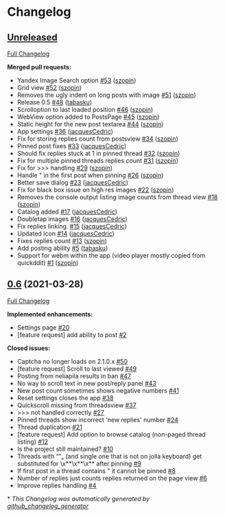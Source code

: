 # Changelog

## [Unreleased](https://github.com/tabasku/harbour-neliapila/tree/HEAD)

[Full Changelog](https://github.com/tabasku/harbour-neliapila/compare/0.6...HEAD)

**Merged pull requests:**

- Yandex Image Search option [\#53](https://github.com/tabasku/harbour-neliapila/pull/53) ([szopin](https://github.com/szopin))
- Grid view [\#52](https://github.com/tabasku/harbour-neliapila/pull/52) ([szopin](https://github.com/szopin))
- Removes the ugly indent on long posts with image [\#51](https://github.com/tabasku/harbour-neliapila/pull/51) ([szopin](https://github.com/szopin))
- Release 0.5 [\#48](https://github.com/tabasku/harbour-neliapila/pull/48) ([tabasku](https://github.com/tabasku))
- Scrolloption to last loaded position [\#46](https://github.com/tabasku/harbour-neliapila/pull/46) ([szopin](https://github.com/szopin))
- WebView option added to PostsPage [\#45](https://github.com/tabasku/harbour-neliapila/pull/45) ([szopin](https://github.com/szopin))
- Static height for the new post textarea [\#44](https://github.com/tabasku/harbour-neliapila/pull/44) ([szopin](https://github.com/szopin))
- App settings [\#36](https://github.com/tabasku/harbour-neliapila/pull/36) ([jacquesCedric](https://github.com/jacquesCedric))
- Fix for storing replies count from postsview [\#34](https://github.com/tabasku/harbour-neliapila/pull/34) ([szopin](https://github.com/szopin))
- Pinned post fixes [\#33](https://github.com/tabasku/harbour-neliapila/pull/33) ([jacquesCedric](https://github.com/jacquesCedric))
- Should fix replies stuck at 1 in pinned thread [\#32](https://github.com/tabasku/harbour-neliapila/pull/32) ([szopin](https://github.com/szopin))
- Fix for multiple pinned threads replies count [\#31](https://github.com/tabasku/harbour-neliapila/pull/31) ([szopin](https://github.com/szopin))
- Fix for \>\>\> handling [\#29](https://github.com/tabasku/harbour-neliapila/pull/29) ([szopin](https://github.com/szopin))
- Handle " in the first post when pinning [\#26](https://github.com/tabasku/harbour-neliapila/pull/26) ([szopin](https://github.com/szopin))
- Better save dialog [\#23](https://github.com/tabasku/harbour-neliapila/pull/23) ([jacquesCedric](https://github.com/jacquesCedric))
- Fix for black box issue on high res images [\#22](https://github.com/tabasku/harbour-neliapila/pull/22) ([szopin](https://github.com/szopin))
- Removes the console output listing image counts from thread view [\#18](https://github.com/tabasku/harbour-neliapila/pull/18) ([szopin](https://github.com/szopin))
- Catalog added [\#17](https://github.com/tabasku/harbour-neliapila/pull/17) ([jacquesCedric](https://github.com/jacquesCedric))
- Doubletap images [\#16](https://github.com/tabasku/harbour-neliapila/pull/16) ([jacquesCedric](https://github.com/jacquesCedric))
- Fix replies linking. [\#15](https://github.com/tabasku/harbour-neliapila/pull/15) ([jacquesCedric](https://github.com/jacquesCedric))
- Updated Icon [\#14](https://github.com/tabasku/harbour-neliapila/pull/14) ([jacquesCedric](https://github.com/jacquesCedric))
- Fixes replies count [\#13](https://github.com/tabasku/harbour-neliapila/pull/13) ([szopin](https://github.com/szopin))
- Add posting ability [\#5](https://github.com/tabasku/harbour-neliapila/pull/5) ([tabasku](https://github.com/tabasku))
- Support for webm within the app \(video player mostly copied from quickddit\) [\#1](https://github.com/tabasku/harbour-neliapila/pull/1) ([szopin](https://github.com/szopin))

## [0.6](https://github.com/tabasku/harbour-neliapila/tree/0.6) (2021-03-28)

[Full Changelog](https://github.com/tabasku/harbour-neliapila/compare/ac640f4a13661872a52fbcb0e8c085d0f5149515...0.6)

**Implemented enhancements:**

- Settings page [\#20](https://github.com/tabasku/harbour-neliapila/issues/20)
- \[feature request\] add ability to post [\#2](https://github.com/tabasku/harbour-neliapila/issues/2)

**Closed issues:**

- Captcha no longer loads on 2.1.0.x [\#50](https://github.com/tabasku/harbour-neliapila/issues/50)
- \[feature request\] Scroll to last viewed [\#49](https://github.com/tabasku/harbour-neliapila/issues/49)
- Posting from neliapila results in ban [\#47](https://github.com/tabasku/harbour-neliapila/issues/47)
- No way to scroll text in new post/reply panel [\#43](https://github.com/tabasku/harbour-neliapila/issues/43)
- New post count sometimes shows negative numbers [\#41](https://github.com/tabasku/harbour-neliapila/issues/41)
- Reset settings closes the app [\#38](https://github.com/tabasku/harbour-neliapila/issues/38)
- Quickscroll missing from threadsview [\#37](https://github.com/tabasku/harbour-neliapila/issues/37)
- \>\>\> not handled correctly [\#27](https://github.com/tabasku/harbour-neliapila/issues/27)
- Pinned threads show incorrect 'new replies' number [\#24](https://github.com/tabasku/harbour-neliapila/issues/24)
- Thread duplication [\#21](https://github.com/tabasku/harbour-neliapila/issues/21)
- \[feature request\] Add option to browse catalog \(non-paged thread listing\) [\#12](https://github.com/tabasku/harbour-neliapila/issues/12)
- Is the project still maintained? [\#10](https://github.com/tabasku/harbour-neliapila/issues/10)
- Threads with “”„ \(and single one that is not on jolla keyboard\) get substituted for \x\*\*\x\*\*\x\*\* after pinning [\#9](https://github.com/tabasku/harbour-neliapila/issues/9)
- If first post in a thread contains " it cannot be pinned [\#8](https://github.com/tabasku/harbour-neliapila/issues/8)
- Number of replies just counts replies returned on the page view [\#6](https://github.com/tabasku/harbour-neliapila/issues/6)
- Improve replies handling [\#4](https://github.com/tabasku/harbour-neliapila/issues/4)



\* *This Changelog was automatically generated by [github_changelog_generator](https://github.com/github-changelog-generator/github-changelog-generator)*
